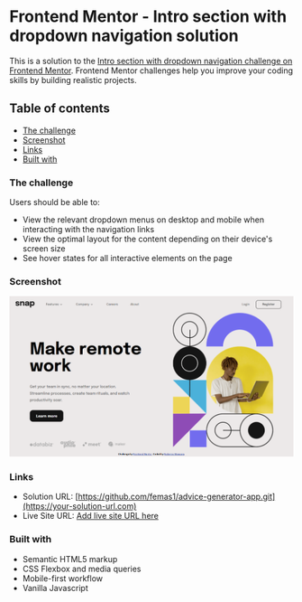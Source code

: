 # Frontend Mentor - Intro section with dropdown navigation solution

This is a solution to the [Intro section with dropdown navigation challenge on Frontend Mentor](https://www.frontendmentor.io/challenges/intro-section-with-dropdown-navigation-ryaPetHE5). Frontend Mentor challenges help you improve your coding skills by building realistic projects. 

## Table of contents

  - [The challenge](#the-challenge)
  - [Screenshot](#screenshot)
  - [Links](#links)
  - [Built with](#built-with)

### The challenge

Users should be able to:

- View the relevant dropdown menus on desktop and mobile when interacting with the navigation links
- View the optimal layout for the content depending on their device's screen size
- See hover states for all interactive elements on the page

### Screenshot

![](images/screenshot.png)

### Links

- Solution URL: [https://github.com/femas1/advice-generator-app.git](https://your-solution-url.com)
- Live Site URL: [Add live site URL here](https://deluxe-rabanadas-d8c4a3.netlify.app/)

### Built with

- Semantic HTML5 markup
- CSS Flexbox and media queries
- Mobile-first workflow
- Vanilla Javascript
